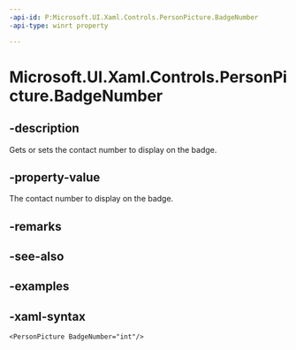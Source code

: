 ```yaml
---
-api-id: P:Microsoft.UI.Xaml.Controls.PersonPicture.BadgeNumber
-api-type: winrt property

---
```

<!-- Property syntax.
public int BadgeNumber { get;  set; }
-->

# Microsoft.UI.Xaml.Controls.PersonPicture.BadgeNumber


## -description

Gets or sets the contact number to display on the badge.


## -property-value

The contact number to display on the badge.


## -remarks


## -see-also


## -examples


## -xaml-syntax

```xaml
<PersonPicture BadgeNumber="int"/>
```


